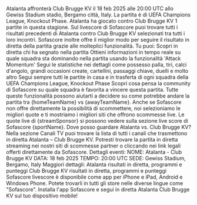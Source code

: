 Atalanta affronterà Club Brugge KV il 18 feb 2025 alle 20:00 UTC allo Gewiss Stadium stadio, Bergamo città, Italy. La partita è di UEFA Champions League, Knockout Phase.
Atalanta ha giocato contro Club Brugge KV 1 partite in questa stagione.
Sul livescore di Sofascore puoi trovare tutti i risultati precedenti di Atalanta contro Club Brugge KV selezionati tra tutti i loro incontri. Sofascore inoltre offre il miglior modo per seguire il risultato in diretta della partita grazie alle molteplici funzionalità. Tu puoi:
Scopri in diretta chi ha segnato nella partita
Ottieni informazioni in tempo reale su quale squadra sta dominando nella partita usando la funzionalità 'Attack Momentum'
Segui le statistiche nei dettagli come possesso palla, tiri, calci d'angolo, grandi occasioni create, cartellini, passaggi chiave, duelli e molto altro
Segui sempre tutti le partite in casa e in trasferta di ogni squadra della UEFA Champions League, Knockout Phase
Scopri cosa pensa la community di Sofascore su quale squadra è favorita a vincere questa partita.
Tutte queste funzionalità possono aiutarti a decidere su come potrebbe andare la partita tra {homeTeamName} vs {awayTeamName}. Anche se Sofascore non offre direttamente la possibilità di scommettere, noi selezioniamo le migliori quote e ti mostriamo i migliori siti che offrono scommesse live. Le quote live di {streamSponsor} si possono vedere sulla sezione live score</sportlink> di Sofascore <sportlink>{sportName}.
Dove posso guardare Atalanta vs. Club Brugge KV? Nella sezione Canali TV puoi trovare la lista di tutti i canali che trasmettono in diretta Atalanta – Club Brugge KV. Potresti trovare la partita in diretta streaming nei nostri siti di scommesse partner o cliccando nei link legali offerti direttamente da Sofascore.
Dettagli eventi:
NOME: Atalanta - Club Brugge KV
DATA: 18 feb 2025
TEMPO: 20:00 UTC
SEDE: Gewiss Stadium, Bergamo, Italy
Maggiori dettagli:
Atalanta risultati in diretta, programmi e punteggi
Club Brugge KV risultati in diretta, programmi e punteggi
Sofascore livescore è disponibile come app per iPhone e iPad, Android e Windows Phone. Potete trovarli in tutti gli store nelle diverse lingue come "Sofascore". Installa l'app Sofascore e segui in diretta Atalanta Club Brugge KV sul tuo dispositivo mobile!
